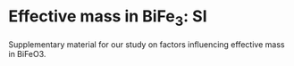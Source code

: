 # Effective mass in BiFe<sub>3</sub>: SI
Supplementary material for our study on factors influencing effective mass in BiFeO3.
